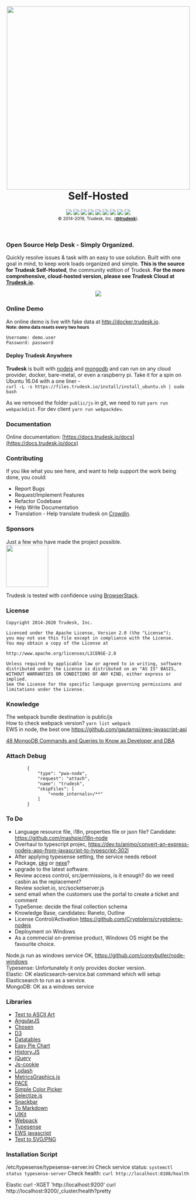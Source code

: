 <h1 align="center">
<a href="http://trudesk.io"><img src="http://trudesk.io/TD_Black.png" width="500" /></a>
<br />Self-Hosted
</h1>
<p align="center">
<a href="https://api.codacy.com/project/badge/Grade/7b3acb53c33b4a40bb32da109bbdd1a9"><img src="https://img.shields.io/codacy/grade/7b3acb53c33b4a40bb32da109bbdd1a9/develop.svg?style=flat-square" /></a>
<a href="https://standarsjs.com"><img src="https://img.shields.io/badge/code_style-standard-brightgreen.svg?style=flat-square" /></a>
<img src="https://img.shields.io/circleci/token/ad7d2d066a75685a15c8e2fd08bd75e53b18fbb7/project/github/polonel/trudesk/develop.svg?style=flat-square" />
<a href="http://hits.dwyl.io/polonel/trudesk"><img src="http://hits.dwyl.io/polonel/trudesk.svg" /></a>
<a href="https://forum.trudesk.io"><img src="https://img.shields.io/discourse/https/forum.trudesk.io/topics.svg?style=flat-square" /></a>
<a title="Crowdin" target="_blank" href="https://crowdin.com/project/trudesk"><img src="https://d322cqt584bo4o.cloudfront.net/trudesk/localized.svg?style=flat-square"></a>
<a href="https://github.com/polonel/trudesk/blob/master/LICENSE"><img src="https://img.shields.io/badge/license-APACHE%202-green.svg?style=flat-square" /></a>
<a href="https://github.com/polonel/trudesk/releases"><img src="https://img.shields.io/github/release/polonel/trudesk.svg?style=flat-square" /></a>
<a href="http://trudesk.io/docs"><img src="https://img.shields.io/badge/documentation-click%20to%20read-blue.svg?style=flat-square" /></a>
<br />
<sub>© 2014-2019, Trudesk, Inc. (<b><a href="https://trudesk.io">@trudesk</a></b>).</sub>
</p>
<br />

### Open Source Help Desk - Simply Organized.
Quickly resolve issues & task with an easy to use solution. Built with one goal in mind, to keep work loads organized and simple. **This is the source for Trudesk Self-Hosted**, the community edition of Trudesk. **For the more comprehensive, cloud-hosted version, please see Trudesk Cloud at <a href="http://trudesk.io">Trudesk.io</a>.**

<p align="center">
    <img src="https://files.trudesk.io/hero-td-right.png" />
</p>

### Online Demo
An online demo is live with fake data at <a href="http://docker.trudesk.io">http://docker.trudesk.io</a>. <br />
<sub>**Note: demo data resets every two hours**<sub>
``` text
Username: demo.user
Password: password
```

#### Deploy Trudesk Anywhere
**Trudesk** is built with <a href="https://nodejs.org">nodejs</a> and <a href="https://mongodb.org">mongodb</a> and can run on any cloud provider, docker, bare-metal, or even a raspberry pi.
Take it for a spin on Ubuntu 16.04 with a one liner - <br />`curl -L -s https://files.trudesk.io/install/install_ubuntu.sh | sudo bash`

As we removed the folder `public/js` in git,  we need to run `yarn run webpackdist`. For dev client `yarn run webpackdev`.

### Documentation
Online documentation: [https://docs.trudesk.io/docs](https://docs.trudesk.io/docs)

### Contributing
If you like what you see here, and want to help support the work being done, you could:
+ Report Bugs
+ Request/Implement Features
+ Refactor Codebase
+ Help Write Documentation
+ Translation - Help translate trudesk on [Crowdin](https://crwd.in/trudesk).

### Sponsors
Just a few who have made the project possible.
<br />
<a href="https://www.browserstack.com"><img src="https://files.trudesk.io/browserstack-logo-600x315.png" width="115" /></a>

Trudesk is tested with confidence using [BrowserStack](https://browserstack.com).

### License

    Copyright 2014-2020 Trudesk, Inc.
    
    Licensed under the Apache License, Version 2.0 (the "License");
    you may not use this file except in compliance with the License.
    You may obtain a copy of the License at
    
    http://www.apache.org/licenses/LICENSE-2.0
    
    Unless required by applicable law or agreed to in writing, software
    distributed under the License is distributed on an "AS IS" BASIS,
    WITHOUT WARRANTIES OR CONDITIONS OF ANY KIND, either express or implied.
    See the License for the specific language governing permissions and
    limitations under the License.

### Knowledge

The webpack bundle destination is public/js  
How to check webpack version? `yarn list webpack`  
EWS in node,  the best one https://github.com/gautamsi/ews-javascript-api   

[48 MongoDB Commands and Queries to Know as Developer and DBA](https://geekflare.com/mongodb-queries-examples/)

### Attach Debug

```
        {
            "type": "pwa-node",
            "request": "attach",
            "name": "trudesk",
            "skipFiles": [
                "<node_internals>/**"
            ]
        }
```

### To Do
- Language resource file, i18n, properties file or json file? Candidate: https://github.com/mashpie/i18n-node
- Overhaul to typescript projec, https://dev.to/animo/convert-an-express-nodejs-app-from-javascript-to-typescript-302l
- After applying typesense setting, the service needs reboot
- Package, [pkg](https://github.com/vercel/pkg) or [nexe](https://github.com/nexe/nexe)?
- upgrade to the latest software.
- Review access control, src/permissions, is it enough? do we need casbin as the replacement?
- Review socket.io, src/socketserver.js
- send email when the customers use the portal to create a ticket and comment
- TypeSense: decide the final collection schema
- Knowledge Base, candidates: Raneto, Outline
- License Control/Activation https://github.com/Cryptolens/cryptolens-nodejs
- Deployment on Windows
- As a commecial on-premise product, Windows OS might be the favourite choice.

Node.js run as windows service OK, https://github.com/coreybutler/node-windows  
Typesense: Unfortunately it only provides docker version.  
Elastic: OK elasticsearch-service.bat command which will setup Elasticsearch to run as a service.  
MongoDB: OK as a windows service

### Libraries

- [Text to ASCII Art](https://patorjk.com/software/taag/#p=display&f=Big%20Money-nw&t=nanodesk)
- [AngularJS](https://angularjs.org/)
- [Chosen](https://harvesthq.github.io/chosen/)
- [D3](https://d3js.org/)
- [Datatables](https://www.datatables.net/)
- [Easy Pie Chart](https://rendro.github.io/easy-pie-chart/)
- [History.JS](https://github.com/browserstate/history.js/)
- [jQuery](https://jquery.com/)
- [Js-cookie](https://github.com/js-cookie/js-cookie)
- [Lodash](http://lodash.com/)
- [MetricsGraphics.js](http://metricsgraphicsjs.org/)
- [PACE](http://github.hubspot.com/pace/docs/welcome/)
- [Simple Color Picker](https://github.com/tkrotoff/jquery-simplecolorpicker)
- [Selectize.js](http://selectize.github.io/selectize.js/)
- [Snackbar](http://www.polonel.com/snackbar)
- [To Markdown](https://github.com/domchristie/to-markdown)
- [UIKit](http://getuikit.com)
- [Webpack](https://webpack.github.io/)
- [Typesense](https://github.com/typesense/typesense)
- [EWS javascript](https://github.com/gautamsi/ews-javascript-api)
- [Text to SVG/PNG](https://maketext.io/)

### Installation Script

/etc/typesense/typesense-server.ini
Check service status: `systemctl status typesense-server`
Check health: `curl http://localhost:8108/health`

Elastic
 curl -XGET 'http://localhost:9200'
 curl http://localhost:9200/_cluster/health?pretty